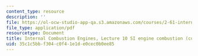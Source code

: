 ```yaml
---
content_type: resource
description: ''
file: https://ol-ocw-studio-app-qa.s3.amazonaws.com/courses/2-61-internal-combustion-engines-spring-2017/35c1c5bbf304c0f41e1de0cec0b0ee85_MIT2_61S17_lec10.pdf
file_type: application/pdf
resourcetype: Document
title: Internal Combustion Engines, Lecture 10 SI engine combustion (cont.); knock
uid: 35c1c5bb-f304-c0f4-1e1d-e0cec0b0ee85
---
```

